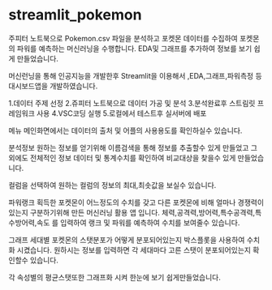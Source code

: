 # streamlit_pokemon

주피터 노트북으로 Pokemon.csv 파일을 분석하고 
포켓몬 데이터를 수집하여 포켓몬의 파워를 예측하는 머신러닝을 수행합니다.
EDA및 그래프를 추가하여 정보를 보기 쉽게 만들었습니다.

머신런닝을 통해 인공지능을 개발한후 Streamlit을 이용해서 ,EDA,그래프,파워측정 등
대시보드앱을 개발하였습니다.

1.데이터 주제 선정
2.쥬피터 노트북으로 데이터 가공 및 분석
3.분석완료후 스트림릿 프레임워크 사용
4.VSC코딩 실행
5.로컬에서 테스트후 실서버에 배포

메뉴 
메인화면에서는 데이터의 출처 및 어플의 사용용도를 확인하실수 있습니다.

분석정보
원하는 정보를 얻기위해 이름검색을 통해 정보를 추출할수 있게 만들었고
그 외에도 전체적인 정보 데이터 및 통계수치를 확인하여 비교대상을 찾을수 있게 만들었습니다.

컬럼을 선택하여 원하는 컬럼의 정보의 최대,최솟값을 보실수 있습니다.

파워랭크 
획득한 포켓몬이 어느정도의 수치를 갖고 다른 포켓몬에 비해 얼마나 경쟁력이 있는지
구분하기위해 만든 머신러닝 활용 앱 입니다.
체력,공격력,방어력,특수공격력,특수방어력,속도 를 입력하여 랭크 및 파워를 예측하여
수치를 보여줄수 있습니다.

그래프
세대별 포켓몬의 스탯분포가 어떻게 분포되어있는지 박스플롯을 사용하여 수치화 시켰습니다.
원하시는 정보를 입력하면 각 세대마다 고른 스탯이 분포되어있는지 확인할수 있습니다.

각 속성별의 평균스탯또한 그래프화 시켜 한눈에 보기 쉽게만들었습니다.




